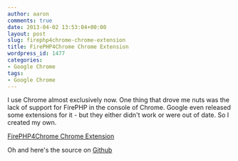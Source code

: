 ```yaml
---
author: aaron
comments: true
date: 2013-04-02 13:53:04+00:00
layout: post
slug: firephp4chrome-chrome-extension
title: FirePHP4Chrome Chrome Extension
wordpress_id: 1477
categories:
- Google Chrome
tags:
- Google Chrome
---
```

I use Chrome almost exclusively now.  One thing that drove me nuts was the lack of support for FirePHP in the console of Chrome.  Google even released some extensions for it - but they either didn't work or were out of date.  So I created my own.

[FirePHP4Chrome Chrome Extension](https://chrome.google.com/webstore/detail/firephp4chrome/gpgbmonepdpnacijbbdijfbecmgoojma)

Oh and here's the source on [Github](https://github.com/aaronsaray/FirePHP4Chrome)

